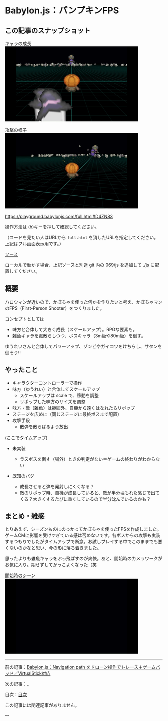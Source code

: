 # Babylon.js：パンプキンFPS

## この記事のスナップショット

キャラの成長  
![](100/pic/100_ss_11.gif)

攻撃の様子  
![](100/pic/100_ss_12.gif)

https://playground.babylonjs.com/full.html#D4ZN83

操作方法は (h)キーを押して確認してください。

（コードを見たい人はURLから `full.html` を消したURLを指定してください。上記はフル画面表示用です。）

[ソース](100/)

ローカルで動かす場合、上記ソースと別途 git 内の 069/js を追加して ./js に配置してください。

## 概要

ハロウィンが近いので、かぼちゃを使った何かを作りたいと考え、かぼちゃマンのFPS（First-Person Shooter）をつくりました。

コンセプトとしては

- 味方と合体して大きく成長（スケールアップ）。RPGな要素も。
- 雑魚キャラを蹴散らしつつ、ボスキャラ（3m級や80m級）を倒す。

ゆうれいさんと合体してパワーアップ、ゾンビやガイコツをけちらし、サタンを倒そう!!


## やったこと

- キャラクターコントローラーで操作
- 味方（ゆうれい）と合体してスケールアップ
  - スケールアップは scale で、移動を調整
  - リポップした味方のサイズを調整
- 味方・敵（雑魚）は範囲外、自機から遠くはなれたらリポップ
- ステージを広めに（同じステージに最終ボスまで配置）
- 攻撃手段
  - 散弾を散らばるよう放出

(ここでタイムアップ)

- 未実装
  - ラスボスを倒す（場外）ときの判定がない＝ゲームの終わりがわからない

- 既知のバグ
  - 成長させると弾を発射しにくくなる？
  - 敵のリポップ時、自機が成長していると、敵が半分埋もれた感じで出てくる？大きくするたびに重くしているので半分沈んでいるのかも？


## まとめ・雑感

とりあえず、シーズンものにのっかってかぼちゃを使ったFPSを作成しました。ゲームCMに影響を受けすぎている感は否めないです。各ボスからの攻撃も実装するつもりでしたがタイムアップで断念。お試しプレイする中でこのままでも悪くないのかなと思い、今の形に落ち着きました。

思ったよりも雑魚キャラをぶっ飛ばすのが爽快。あと、開始時のカメラワークがお気に入り。期せずしてかっこよくなった（笑

開始時のシーン  
![](100/pic/100_ss_21.gif)


------------------------------

前の記事：[Babylon.js：Navigation path をドローン操作でトレース＋ゲームパッド／VirtualStick対応](099.md)

次の記事：..


目次：[目次](000.md)

この記事には関連記事がありません。


--
